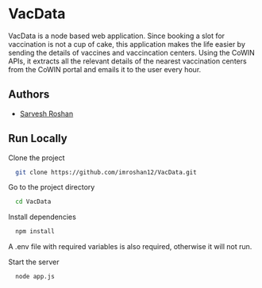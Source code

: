 
# VacData

VacData is a node based web application. Since booking a slot for vaccination is not a cup of cake, this application makes the life easier by sending the details of vaccines and vaccincation centers. Using the CoWIN APIs, it extracts all the relevant details of the nearest vaccination centers from the CoWIN portal and emails it to the user every hour. 



## Authors

- [Sarvesh Roshan](https://www.github.com/imroshan12)


## Run Locally

Clone the project

```bash
  git clone https://github.com/imroshan12/VacData.git
```

Go to the project directory

```bash
  cd VacData
```

Install dependencies

```bash
  npm install
```
A .env file with required variables is also required, otherwise it will not run. 

Start the server

```bash
  node app.js
```
